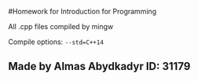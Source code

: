 #Homework for Introduction for Programming

All .cpp files compiled by mingw

Compile options: `--std=C++14`
## Made by Almas Abydkadyr ID: 31179